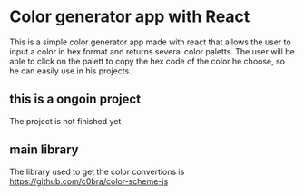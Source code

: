 # Color generator app with React

This is a simple color generator app made with react that allows the user to input a color in hex format and returns several color paletts. The user will be able to click on the palett to copy the hex code of the color he choose, so he can easily use in his projects.

## this is a ongoin project

The project is not finished yet

## main library

The library used to get the color convertions is https://github.com/c0bra/color-scheme-js
